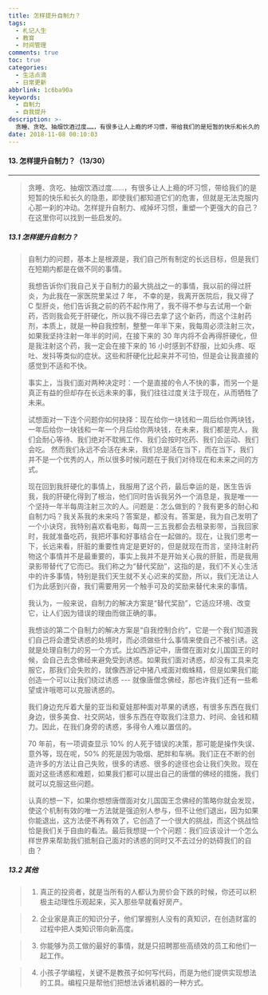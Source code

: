 ```yaml
---
title: 怎样提升自制力？
tags:
  - 札记人生
  - 教育
  - 时间管理
comments: true
toc: true
categories:
  - 生活点滴
  - 日常更新
abbrlink: 1c6ba90a
keywords:
  - 自制力
  - 自我提升
description: >-
  贪睡、贪吃、抽烟饮酒过度……，有很多让人上瘾的坏习惯，带给我们的是短暂的快乐和长久的隐患，即使我们都知道它们的危害，但就是无法克服内心那一刹的冲动。怎样提升自制力、戒掉坏习惯，重塑一个更强大的自己？在这里你可以找到一些启发的。
date: 2018-11-08 00:10:03
---
```

<script type="text/javascript" src="/js/src/bai.js"></script>

#### 13. 怎样提升自制力？（13/30）
---
> 贪睡、贪吃、抽烟饮酒过度……，有很多让人上瘾的坏习惯，带给我们的是短暂的快乐和长久的隐患，即使我们都知道它们的危害，但就是无法克服内心那一刹的冲动。怎样提升自制力、戒掉坏习惯，重塑一个更强大的自己？在这里你可以找到一些启发的。

##### 13.1 怎样提升自制力？
> 自制力的问题，基本上是根源是，我们自己所有制定的长远目标，但是我们在短期内都是在做不同的事情。
>
> 我想告诉你们我自己关于自制力的最大挑战之一的事情，我以前的得过肝炎，为此我在一家医院里呆过 7 年， 不幸的是，我离开医院后，我又得了 C 型肝炎，他们告诉我之前的药不起作用了，我不得不参与去试用一个新药，否则我会死于肝硬化，所以我不得已去拿了这个新药，而这个注射药剂，本质上，就是一种自我控制，整整一年半下来，我每周必须注射三次，如果我坚持注射一年半的时间，在接下来的 30 年内将不会再得肝硬化，但是我注射这个药，我一定会在接下来的 16 小时感到不舒服，比如头疼、呕吐、发抖等类似的症状。这些和肝硬化比起来并不可怕，但是会让我直接的感觉到不适和不快。
>
> 事实上，当我们面对两种决定时：一个是直接的令人不快的事，而另一个是真正有益的但却存在长远未来的事，我们往往过度关注于现在，从而牺牲了未来。
>
> 试想面对一下连个问题你如何抉择：现在给你一块钱和一周后给你两块钱，一年后给你一块钱和一年一个月后给你两块钱，在未来，我们都是完人，我们会耐心等待、我们绝对不耽搁工作、我们会按时吃药、我们会运动、我们会吃。 然而我们永远不会活在未来，我们总是活在当下，而在当下，我们并不是一个优秀的人，所以很多时候问题在于我们对待现在和未来之间的方式。
>
> 现在回到我肝硬化的事情上，我服用了这个药，最后幸运的是，医生告诉我，我的肝硬化得到了根治，他们同时告诉我另外一个消息是，我是唯一一个坚持一年半每周注射三次的人。问题是：怎么做到的？我有更多的耐心和自制力吗？我关系我的未来吗？答案是，都没有。答案是，我为自己发明了一个小诀窍，我特别喜欢看电影，每周一三五我都会去租录影带，当我回家时，我就准备吃药，我把坏事和好事结合在一起做的。现在，让我们思考一下，长远来看，肝脏的重要性肯定是更好的，但是就现在而言，坚持注射药物这个事情并不是最重要的，事实上我并不是开始关心我的肝脏，而是我用录影带替代了它而已。我们称之为“替代奖励”，这指的是，我们不关心生活中的许多事情，特别是我们天生就不关心迟来的奖励，所以，我们无法让人们为此感到兴奋，我们需要用另一个触手可及的奖励来替代未来的事情。
>
> 我认为，一般来说，自制力的解决方案是“替代奖励”，它适应环境、改变它，让人们因为错误的理由而做正确的事。
>
> 我想谈的第二个自制力的解决方案是“自我控制合约”，它是一个我们知道我们自己将会遭受诱惑的处境时，而必须做些什么事情来使自己不被引诱。这就是处理自制力的另一个方式。比如西游记中，唐僧在面对女儿国国王的时候，会自己去念佛经来避免受到诱惑。如果我们面对诱惑，却没有工具来克服它，那我们会失败的，就像西游记中猪八戒面对蜘蛛精，但是如果我们能创造一个可以让我们绕过诱惑 --- 就像唐僧念佛经，那也许我们还有一些希望或许哦嗯可以克服诱惑的。
>
> 我们身边充斥着大量的亚当和夏娃那种面对苹果的诱惑，有很多东西在我们身边，很多美食、社交网站，很多东西在夺取我们注意力、时间、金钱和精力。因此，在我们身旁的诱惑，多得令人难以置信的。
>
> 70 年前，有一项调查显示 10% 的人死于错误的决策，那可能是操作失误、意外等，现在呢，50% 的死是因为吸烟、肥胖和车祸。我们正在不断的创造许多的方法让自己失败，很多的诱惑、很多的途径也会让我们失败。现在面对这些诱惑和难题，如果我们都可以提出自己的唐僧的佛经的措施，我们就可以克服这些问题。
>
> 认真的想一下，如果你想想唐僧面对女儿国国王念佛经的策略你就会发现，使这个机制有效的唯一方法就是强迫别人参与，但不让他们退出，因为如果你能退出，这方法便不再有效了，它创造了一个很大的挑战，而这个挑战恰恰是我们关于自由的看法。最后我想提一个个问题：我们应该设计一个怎么样世界来帮助我们抵制自己面对的诱惑的同时又不去过分的妨碍我们的自由？

##### 13.2 其他
> 1. 真正的投资者，就是当所有的人都认为房价会下跌的时候，你还可以积极主动理性乐观起来，买入那些早就看好房产。

> 2. 企业家是真正的知识分子，他们掌握别人没有的真知识，在创造财富的过程中把人类知识带向新高度。

> 3. 你能够为员工做的最好的事情，就是只招聘那些高绩效的员工和他们一起工作。

> 4. 小孩子学编程，关键不是教孩子如何写代码，而是为他们提供实现想法的工具。编程只是帮他们把想法诉诸机器的一种方式。
